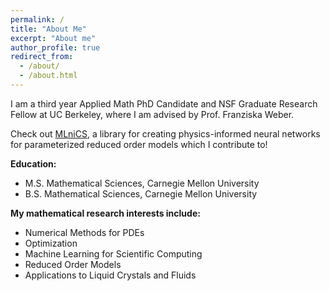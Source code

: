 ```yaml
---
permalink: /
title: "About Me"
excerpt: "About me"
author_profile: true
redirect_from: 
  - /about/
  - /about.html
---
```


I am a third year Applied Math PhD Candidate and NSF Graduate Research Fellow at UC Berkeley, where I am advised by Prof. Franziska Weber. 

Check out [MLniCS](https://github.com/MLniCS/MLniCS), a library for creating physics-informed neural networks for parameterized reduced order models which I contribute to!

**Education:**
* M.S. Mathematical Sciences, Carnegie Mellon University
* B.S. Mathematical Sciences, Carnegie Mellon University

**My mathematical research interests include:**
- Numerical Methods for PDEs
- Optimization
- Machine Learning for Scientific Computing
- Reduced Order Models
- Applications to Liquid Crystals and Fluids
